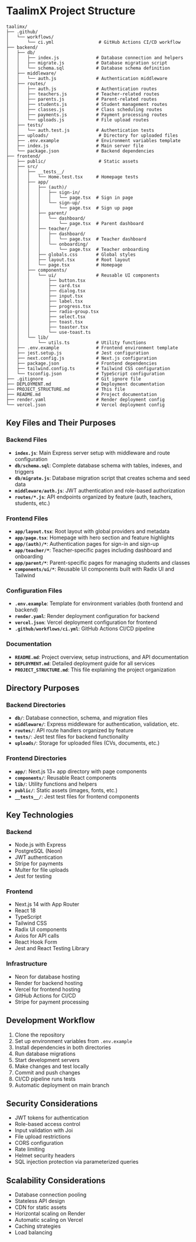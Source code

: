 # TaalimX Project Structure

```
taalimx/
├── .github/
│   └── workflows/
│       └── ci.yml                 # GitHub Actions CI/CD workflow
├── backend/
│   ├── db/
│   │   ├── index.js              # Database connection and helpers
│   │   ├── migrate.js            # Database migration script
│   │   └── schema.sql            # Database schema definition
│   ├── middleware/
│   │   └── auth.js               # Authentication middleware
│   ├── routes/
│   │   ├── auth.js               # Authentication routes
│   │   ├── teachers.js           # Teacher-related routes
│   │   ├── parents.js            # Parent-related routes
│   │   ├── students.js           # Student management routes
│   │   ├── classes.js            # Class scheduling routes
│   │   ├── payments.js           # Payment processing routes
│   │   └── uploads.js            # File upload routes
│   ├── tests/
│   │   └── auth.test.js          # Authentication tests
│   ├── uploads/                   # Directory for uploaded files
│   ├── .env.example              # Environment variables template
│   ├── index.js                  # Main server file
│   └── package.json              # Backend dependencies
├── frontend/
│   ├── public/                    # Static assets
│   ├── src/
│   │   ├── __tests__/
│   │   │   └── Home.test.tsx     # Homepage tests
│   │   ├── app/
│   │   │   ├── (auth)/
│   │   │   │   ├── sign-in/
│   │   │   │   │   └── page.tsx  # Sign in page
│   │   │   │   └── sign-up/
│   │   │   │       └── page.tsx  # Sign up page
│   │   │   ├── parent/
│   │   │   │   └── dashboard/
│   │   │   │       └── page.tsx  # Parent dashboard
│   │   │   ├── teacher/
│   │   │   │   ├── dashboard/
│   │   │   │   │   └── page.tsx  # Teacher dashboard
│   │   │   │   └── onboarding/
│   │   │   │       └── page.tsx  # Teacher onboarding
│   │   │   ├── globals.css       # Global styles
│   │   │   ├── layout.tsx        # Root layout
│   │   │   └── page.tsx          # Homepage
│   │   ├── components/
│   │   │   └── ui/               # Reusable UI components
│   │   │       ├── button.tsx
│   │   │       ├── card.tsx
│   │   │       ├── dialog.tsx
│   │   │       ├── input.tsx
│   │   │       ├── label.tsx
│   │   │       ├── progress.tsx
│   │   │       ├── radio-group.tsx
│   │   │       ├── select.tsx
│   │   │       ├── toast.tsx
│   │   │       ├── toaster.tsx
│   │   │       └── use-toast.ts
│   │   └── lib/
│   │       └── utils.ts          # Utility functions
│   ├── .env.example              # Frontend environment template
│   ├── jest.setup.js             # Jest configuration
│   ├── next.config.js            # Next.js configuration
│   ├── package.json              # Frontend dependencies
│   ├── tailwind.config.ts        # Tailwind CSS configuration
│   └── tsconfig.json             # TypeScript configuration
├── .gitignore                    # Git ignore file
├── DEPLOYMENT.md                 # Deployment documentation
├── PROJECT_STRUCTURE.md          # This file
├── README.md                     # Project documentation
├── render.yaml                   # Render deployment config
└── vercel.json                   # Vercel deployment config
```

## Key Files and Their Purposes

### Backend Files

- **`index.js`**: Main Express server setup with middleware and route configuration
- **`db/schema.sql`**: Complete database schema with tables, indexes, and triggers
- **`db/migrate.js`**: Database migration script that creates schema and seed data
- **`middleware/auth.js`**: JWT authentication and role-based authorization
- **`routes/*.js`**: API endpoints organized by feature (auth, teachers, students, etc.)

### Frontend Files

- **`app/layout.tsx`**: Root layout with global providers and metadata
- **`app/page.tsx`**: Homepage with hero section and feature highlights
- **`app/(auth)/*`**: Authentication pages for sign-in and sign-up
- **`app/teacher/*`**: Teacher-specific pages including dashboard and onboarding
- **`app/parent/*`**: Parent-specific pages for managing students and classes
- **`components/ui/*`**: Reusable UI components built with Radix UI and Tailwind

### Configuration Files

- **`.env.example`**: Template for environment variables (both frontend and backend)
- **`render.yaml`**: Render deployment configuration for backend
- **`vercel.json`**: Vercel deployment configuration for frontend
- **`.github/workflows/ci.yml`**: GitHub Actions CI/CD pipeline

### Documentation

- **`README.md`**: Project overview, setup instructions, and API documentation
- **`DEPLOYMENT.md`**: Detailed deployment guide for all services
- **`PROJECT_STRUCTURE.md`**: This file explaining the project organization

## Directory Purposes

### Backend Directories

- **`db/`**: Database connection, schema, and migration files
- **`middleware/`**: Express middleware for authentication, validation, etc.
- **`routes/`**: API route handlers organized by feature
- **`tests/`**: Jest test files for backend functionality
- **`uploads/`**: Storage for uploaded files (CVs, documents, etc.)

### Frontend Directories

- **`app/`**: Next.js 13+ app directory with page components
- **`components/`**: Reusable React components
- **`lib/`**: Utility functions and helpers
- **`public/`**: Static assets (images, fonts, etc.)
- **`__tests__/`**: Jest test files for frontend components

## Key Technologies

### Backend
- Node.js with Express
- PostgreSQL (Neon)
- JWT authentication
- Stripe for payments
- Multer for file uploads
- Jest for testing

### Frontend
- Next.js 14 with App Router
- React 18
- TypeScript
- Tailwind CSS
- Radix UI components
- Axios for API calls
- React Hook Form
- Jest and React Testing Library

### Infrastructure
- Neon for database hosting
- Render for backend hosting
- Vercel for frontend hosting
- GitHub Actions for CI/CD
- Stripe for payment processing

## Development Workflow

1. Clone the repository
2. Set up environment variables from `.env.example`
3. Install dependencies in both directories
4. Run database migrations
5. Start development servers
6. Make changes and test locally
7. Commit and push changes
8. CI/CD pipeline runs tests
9. Automatic deployment on main branch

## Security Considerations

- JWT tokens for authentication
- Role-based access control
- Input validation with Joi
- File upload restrictions
- CORS configuration
- Rate limiting
- Helmet security headers
- SQL injection protection via parameterized queries

## Scalability Considerations

- Database connection pooling
- Stateless API design
- CDN for static assets
- Horizontal scaling on Render
- Automatic scaling on Vercel
- Caching strategies
- Load balancing
